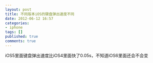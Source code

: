 ```yaml
---
layout: post
title: 不同版本iOS的键盘弹出速度不同
date: 2012-06-12 16:57
categories:
- iphone
tags: []
published: true
comments: true
---
```

iOS5里面键盘弹出速度比iOS4里面快了0.05s，不知道iOS6里面还会不会变

